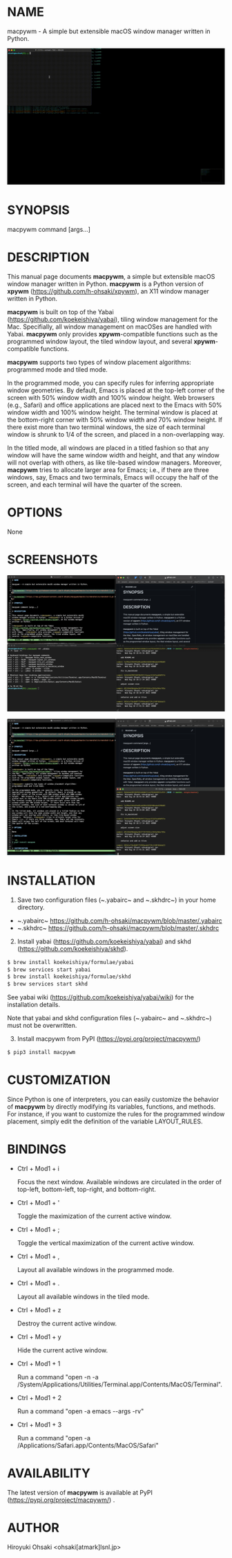 # NAME

macpywm - A simple but extensible macOS window manager written in Python.

![video](https://github.com/h-ohsaki/macpywm/blob/master/screenshot/video.gif)

# SYNOPSIS

macpywm command [args...]

# DESCRIPTION

This manual page documents **macpywm**, a simple but extensible macOS
window manager written in Python.  **macpywm** is a Python version of
**xpywm** (https://github.com/h-ohsaki/xpywm), an X11 window manager
written in Python.

**macpywm** is built on top of the Yabai
(https://github.com/koekeishiya/yabai), tiling window management for
the Mac.  Specifially, all window management on macOSes are handled
with Yabai.  **macpywm** only provides **xpywm**-compatible functions
such as the programmed window layout, the tiled window layout, and
several **xpywm**-compatible functions.

**macpywm** supports two types of window placement algorithms:
programmed mode and tiled mode.

In the programmed mode, you can specify rules for inferring
appropriate window geometries.  By default, Emacs is placed at the
top-left corner of the screen with 50% window width and 100% window
height.  Web browsers (e.g., Safari) and office applications are
placed next to the Emacs with 50% window width and 100% window height.
The terminal window is placed at the bottom-right corner with 50%
window width and 70% window height.  If there exist more than two
terminal windows, the size of each terminal window is shrunk to 1/4 of
the screen, and placed in a non-overlapping way.

In the titled mode, all windows are placed in a titled fashion so that
any window will have the same window width and height, and that any
window will not overlap with others, as like tile-based window
managers.  Moreover, **macpywm** tries to allocate larger area for
Emacs; i.e., if there are three windows, say, Emacs and two terminals,
Emacs will occupy the half of the screen, and each terminal will have
the quarter of the screen.

# OPTIONS

None

# SCREENSHOTS

![screenshot](https://github.com/h-ohsaki/macpywm/blob/master/screenshot/screenshot-1.png)

![screenshot](https://github.com/h-ohsaki/macpywm/blob/master/screenshot/screenshot-2.png)

# INSTALLATION

1. Save two configuration files (~.yabairc~ and ~.skhdrc~) in your
   home directory.

  - ~.yabairc~
    https://github.com/h-ohsaki/macpywm/blob/master/.yabairc
  - ~.skhdrc~
    https://github.com/h-ohsaki/macpywm/blob/master/.skhdrc

2. Install yabai (https://github.com/koekeishiya/yabai) and skhd
   (https://github.com/koekeishiya/skhd).

```sh
$ brew install koekeishiya/formulae/yabai
$ brew services start yabai
$ brew install koekeishiya/formulae/skhd
$ brew services start skhd
```

See yabai wiki (https://github.com/koekeishiya/yabai/wiki) for the
installation details.

Note that yabai and skhd configuration files (~.yabairc~ and
~.skhdrc~) must not be overwritten.

3. Install macpywm from PyPI (https://pypi.org/project/macpywm/)

```sh
$ pip3 install macpywm
```

# CUSTOMIZATION

Since Python is one of interpreters, you can easily customize the
behavior of **macpywm** by directly modifying its variables,
functions, and methods.  For instance, if you want to customize the
rules for the programmed window placement, simply edit the definition
of the variable LAYOUT_RULES.

# BINDINGS

- Ctrl + Mod1 + i

  Focus the next window.  Available windows are circulated in the order of
  top-left, bottom-left, top-right, and bottom-right.

- Ctrl + Mod1 + '

  Toggle the maximization of the current active window.

- Ctrl + Mod1 + ;

  Toggle the vertical maximization of the current active window.

- Ctrl + Mod1 + ,

  Layout all available windows in the programmed mode.

- Ctrl + Mod1 + .

  Layout all available windows in the tiled mode.

- Ctrl + Mod1 + z

  Destroy the current active window.

- Ctrl + Mod1 + y

  Hide the current active window.

- Ctrl + Mod1 + 1

  Run a command "open -n -a /System/Applications/Utilities/Terminal.app/Contents/MacOS/Terminal".

- Ctrl + Mod1 + 2

  Run a command "open -a emacs --args -rv"

- Ctrl + Mod1 + 3

  Run a command "open -a /Applications/Safari.app/Contents/MacOS/Safari"

# AVAILABILITY

The latest version of **macpywm** is available at PyPI
(https://pypi.org/project/macpywm/) .

# AUTHOR

Hiroyuki Ohsaki <ohsaki[atmark]lsnl.jp>
